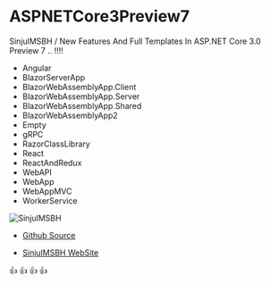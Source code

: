 # ASPNETCore3Preview7
SinjulMSBH / New Features And Full Templates In ASP.NET Core 3.0 Preview 7 .. !!!!

* Angular
* BlazorServerApp
* BlazorWebAssemblyApp.Client
* BlazorWebAssemblyApp.Server
* BlazorWebAssemblyApp.Shared
* BlazorWebAssemblyApp2
* Empty
* gRPC
* RazorClassLibrary
* React
* ReactAndRedux
* WebAPI
* WebApp
* WebAppMVC
* WorkerService
      

![SinjulMSBH](https://8pic.ir/uploads/1_cd241.jpg)

- [Github Source](https://github.com/SahebIrani/ASPNETCore3Preview7NewFeatures/tree/master)

- [SinjulMSBH WebSite](http://SinjulMSBH.ir)

:+1: :+1: :+1: :+1: 
